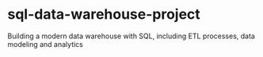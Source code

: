 # sql-data-warehouse-project
Building a modern data warehouse with SQL, including ETL processes, data modeling and analytics
